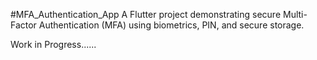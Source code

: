 #MFA_Authentication_App
A Flutter project demonstrating secure Multi-Factor Authentication (MFA) using biometrics, PIN, and secure storage.


Work in Progress......
